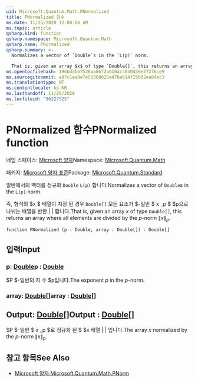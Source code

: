```yaml
---
uid: Microsoft.Quantum.Math.PNormalized
title: PNormalized 함수
ms.date: 11/25/2020 12:00:00 AM
ms.topic: article
qsharp.kind: function
qsharp.namespace: Microsoft.Quantum.Math
qsharp.name: PNormalized
qsharp.summary: >-
  Normalizes a vector of `Double`s in the `L(p)` norm.

  That is, given an array $x$ of type `Double[]`, this returns an array where all elements are divided by the $p$-norm $\|x\|_p$.
ms.openlocfilehash: 196bdab67528aa8672a010ac3830459e27276ce9
ms.sourcegitcommit: a87c1aa8e7453360025e47ba614f25b02ea84ec3
ms.translationtype: MT
ms.contentlocale: ko-KR
ms.lasthandoff: 11/26/2020
ms.locfileid: "96227525"
---
```

# <a name="pnormalized-function"></a><span data-ttu-id="563f5-102">PNormalized 함수</span><span class="sxs-lookup"><span data-stu-id="563f5-102">PNormalized function</span></span>

<span data-ttu-id="563f5-103">네임 스페이스: [Microsoft 양자](xref:Microsoft.Quantum.Math)</span><span class="sxs-lookup"><span data-stu-id="563f5-103">Namespace: [Microsoft.Quantum.Math](xref:Microsoft.Quantum.Math)</span></span>

<span data-ttu-id="563f5-104">패키지: [Microsoft 양자 표준](https://nuget.org/packages/Microsoft.Quantum.Standard)</span><span class="sxs-lookup"><span data-stu-id="563f5-104">Package: [Microsoft.Quantum.Standard](https://nuget.org/packages/Microsoft.Quantum.Standard)</span></span>


<span data-ttu-id="563f5-105">일반에서의 벡터를 정규화 `Double` `L(p)` 합니다.</span><span class="sxs-lookup"><span data-stu-id="563f5-105">Normalizes a vector of `Double`s in the `L(p)` norm.</span></span>

<span data-ttu-id="563f5-106">즉, 형식의 $x $ 배열이 지정 된 경우 `Double[]` 모든 요소가 $-일반 $ x _p $ $p으로 나뉘는 배열을 반환 \| \| 합니다.</span><span class="sxs-lookup"><span data-stu-id="563f5-106">That is, given an array $x$ of type `Double[]`, this returns an array where all elements are divided by the $p$-norm $\|x\|_p$.</span></span>

```qsharp
function PNormalized (p : Double, array : Double[]) : Double[]
```


## <a name="input"></a><span data-ttu-id="563f5-107">입력</span><span class="sxs-lookup"><span data-stu-id="563f5-107">Input</span></span>

### <a name="p--double"></a><span data-ttu-id="563f5-108">p: [Double](xref:microsoft.quantum.lang-ref.double)</span><span class="sxs-lookup"><span data-stu-id="563f5-108">p : [Double](xref:microsoft.quantum.lang-ref.double)</span></span>

<span data-ttu-id="563f5-109">$P $-일반의 지 수 $p입니다.</span><span class="sxs-lookup"><span data-stu-id="563f5-109">The exponent $p$ in the $p$-norm.</span></span>


### <a name="array--double"></a><span data-ttu-id="563f5-110">array: [Double](xref:microsoft.quantum.lang-ref.double)[]</span><span class="sxs-lookup"><span data-stu-id="563f5-110">array : [Double](xref:microsoft.quantum.lang-ref.double)[]</span></span>





## <a name="output--double"></a><span data-ttu-id="563f5-111">Output: [Double](xref:microsoft.quantum.lang-ref.double)[]</span><span class="sxs-lookup"><span data-stu-id="563f5-111">Output : [Double](xref:microsoft.quantum.lang-ref.double)[]</span></span>

<span data-ttu-id="563f5-112">$P $-일반 $ x _p $로 정규화 된 $ $x 배열 \| \| 입니다.</span><span class="sxs-lookup"><span data-stu-id="563f5-112">The array $x$ normalized by the $p$-norm $\|x\|_p$.</span></span>

## <a name="see-also"></a><span data-ttu-id="563f5-113">참고 항목</span><span class="sxs-lookup"><span data-stu-id="563f5-113">See Also</span></span>

- [<span data-ttu-id="563f5-114">Microsoft 양자.</span><span class="sxs-lookup"><span data-stu-id="563f5-114">Microsoft.Quantum.Math.PNorm</span></span>](xref:Microsoft.Quantum.Math.PNorm)